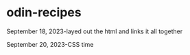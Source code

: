 # odin-recipes

September 18, 2023-layed out the html and links it all together

September 20, 2023-CSS time